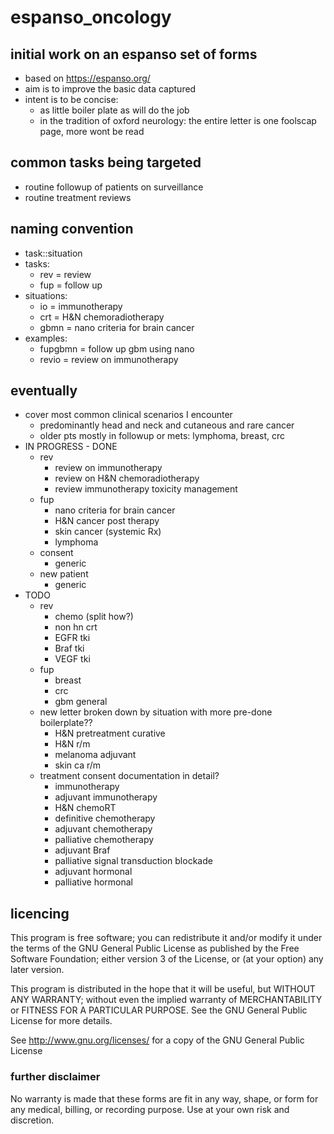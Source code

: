 # espanso_oncology

## initial work on an espanso set of forms
* based on https://espanso.org/
* aim is to improve the basic data captured
* intent is to be concise: 
  + as little boiler plate as will do the job
  + in the tradition of oxford neurology: the entire letter is one foolscap page, more wont be read

## common tasks being targeted
* routine followup of patients on surveillance
* routine treatment reviews

## naming convention
* task::situation
* tasks:
  + rev = review
  + fup = follow up
* situations:
  + io = immunotherapy
  + crt = H&N chemoradiotherapy
  + gbmn = nano criteria for brain cancer
* examples:
  + fupgbmn = follow up gbm using nano 
  + revio = review on immunotherapy

## eventually
* cover most common clinical scenarios I encounter
  + predominantly head and neck and cutaneous and rare cancer
  + older pts mostly in followup or mets: lymphoma, breast, crc
* IN PROGRESS - DONE
  + rev
    - review on immunotherapy
    - review on H&N chemoradiotherapy
    - review immunotherapy toxicity management
  + fup
    - nano criteria for brain cancer
    - H&N cancer post therapy
    - skin cancer (systemic Rx)
    - lymphoma
  + consent
    - generic
  + new patient
    - generic
* TODO
  + rev
    - chemo (split how?)
    - non hn crt 
    - EGFR tki
    - Braf tki
    - VEGF tki
  + fup
    - breast
    - crc
    - gbm general
  + new letter broken down by situation with more pre-done boilerplate?? 
    - H&N pretreatment curative
    - H&N r/m
    - melanoma adjuvant
    - skin ca r/m
  + treatment consent documentation in detail?
    - immunotherapy
    - adjuvant immunotherapy
    - H&N chemoRT
    - definitive chemotherapy
    - adjuvant chemotherapy
    - palliative chemotherapy
    - adjuvant Braf
    - palliative signal transduction blockade
    - adjuvant hormonal
    - palliative hormonal
    
## licencing

This program is free software; you can redistribute it and/or modify
it under the terms of the GNU General Public License as published by
the Free Software Foundation; either version 3 of the License, or
(at your option) any later version.

This program is distributed in the hope that it will be useful,
but WITHOUT ANY WARRANTY; without even the implied warranty of
MERCHANTABILITY or FITNESS FOR A PARTICULAR PURPOSE.  See the
GNU General Public License for more details.

See  http://www.gnu.org/licenses/ for a copy of the GNU General Public License


### further disclaimer
 No warranty is made that these forms are fit in any way, shape, or form for any medical, billing, or recording purpose. Use at your own risk and discretion. 
